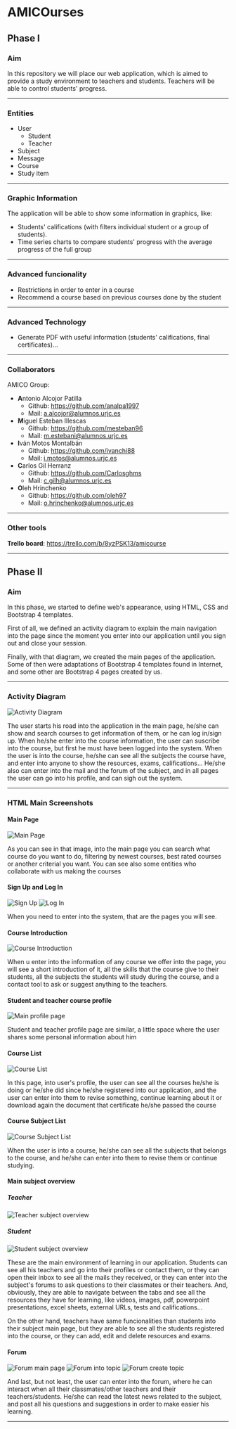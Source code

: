 # AMICOurses

## Phase I

### Aim

In this repository we will place our web application, which is aimed to provide a study environment to teachers and students. Teachers will be able to control students' progress.

---

### Entities

* User
    * Student
    * Teacher
* Subject
* Message
* Course
* Study item

---

### Graphic Information

The application will be able to show some information in graphics, like:

* Students' califications (with filters individual student or a group of students).
* Time series charts to compare students' progress with the average progress of the full group

---

### Advanced funcionality

* Restrictions in order to enter in a course
* Recommend a course based on previous courses done by the student

---

### Advanced Technology

* Generate PDF with useful information (students' califications, final certificates)...

---

### Collaborators

AMICO Group:


* **A**ntonio Alcojor Patilla
    * Github: https://github.com/analpa1997
    * Mail: a.alcojor@alumnos.urjc.es
* **M**iguel Esteban Illescas
    * Github: https://github.com/mesteban96
    * Mail: m.estebani@alumnos.urjc.es
* **I**ván Motos Montalbán
    * Github: https://github.com/ivanchi88
    * Mail: i.motos@alumnos.urjc.es
* **C**arlos Gil Herranz
    * Github: https://github.com/Carlosghms
    * Mail: c.gilh@alumnos.urjc.es
* **O**leh Hrinchenko
    * Github: https://github.com/oleh97
    * Mail: o.hrinchenko@alumnos.urjc.es

---

### Other tools

**Trello board**: https://trello.com/b/8yzPSK13/amicourse

---

## Phase II

### Aim

In this phase, we started to define web's appearance, using HTML, CSS and Bootstrap 4 templates.

First of all, we defined an activity diagram to explain the main navigation into the page since the moment you enter into our application until you sign out and close your session.

Finally, with that diagram, we created the main pages of the application. Some of then were adaptations of Bootstrap 4 templates found in Internet, and some other are Bootstrap 4 pages created by us.

---

### Activity Diagram

![Activity Diagram](https://github.com/analpa1997/AMICOurses/blob/master/Readme%20ScreenShots/Activity%20Diagran%20Phase%202.png?raw=true)

The user starts his road into the application in the main page, he/she can show and search courses to get information of them, or he can log in/sign up. When he/she enter into the course information, the user can suscribe into the course, but first he must have been logged into the system. When the user is into the course, he/she can see all the subjects the course have, and enter into anyone to show the resources, exams, califications... He/she also can enter into the mail and the forum of the subject, and in all pages the user can go into his profile, and can sigh out the system.

---

### HTML Main Screenshots

#### Main Page

![Main Page](https://github.com/analpa1997/AMICOurses/blob/master/Readme%20ScreenShots/Main%20Page.png)

As you can see in that image, into the main page you can search what course do you want to do, filtering by newest courses, best rated courses or another criterial you want. You can see also some entities who collaborate with us making the courses

#### Sign Up and Log In

![Sign Up](https://github.com/analpa1997/AMICOurses/blob/master/Readme%20ScreenShots/Sign%20Up.png)
![Log In](https://github.com/analpa1997/AMICOurses/blob/master/Readme%20ScreenShots/Log%20In.png)

When you need to enter into the system, that are the pages you will see.

#### Course Introduction

![Course Introduction](https://github.com/analpa1997/AMICOurses/blob/master/Readme%20ScreenShots/Course%20Information.png)

When u enter into the information of any course we offer into the page, you will see a short introduction of it, all the skills that the course give to their students, all the subjects the students will study during the course, and a contact tool to ask or suggest anything to the teachers.

#### Student and teacher course profile

![Main profile page](https://github.com/analpa1997/AMICOurses/blob/master/Readme%20ScreenShots/Teacher%20profile.png)

Student and teacher profile page are similar, a little space where the user shares some personal information about him

#### Course List

![Course List](https://github.com/analpa1997/AMICOurses/blob/master/Readme%20ScreenShots/Course%20List.png)

In this page, into user's profile, the user can see all the courses he/she is doing or he/she did since he/she registered into our application, and the user can enter into them to revise something, continue learning about it or download again the document that certificate he/she passed the course

#### Course Subject List

![Course Subject List](https://github.com/analpa1997/AMICOurses/blob/master/Readme%20ScreenShots/Course%20Subject%20List.png)

When the user is into a course, he/she can see all the subjects that belongs to the course, and he/she can enter into them to revise them or continue studying.

#### Main subject overview

##### Teacher

![Teacher subject overview](https://github.com/analpa1997/AMICOurses/blob/master/Readme%20ScreenShots/Teacher%20subject%20overview.png)

##### Student

![Student subject overview](https://github.com/analpa1997/AMICOurses/blob/master/Readme%20ScreenShots/Course%20Subject%20List.png)

These are the main environment of learning in our application. Students can see all his teachers and go into their profiles or contact them, or they can open their inbox to see all the mails they received, or they can enter into the subject's forums to ask questions to their classmates or their teachers. And, obviously, they are able to navigate between the tabs and see all the resources they have for learning, like videos, images, pdf, powerpoint presentations, excel sheets, external URLs, tests and califications...

On the other hand, teachers have same funcionalities than students into their subject main page, but they are able to see all the students registered into the course, or they can add, edit and delete resources and exams.

#### Forum

![Forum main page](https://github.com/analpa1997/AMICOurses/blob/master/Readme%20ScreenShots/Forum.png)
![Forum into topic](https://github.com/analpa1997/AMICOurses/blob/master/Readme%20ScreenShots/Forum%20topic.png)
![Forum create topic](https://github.com/analpa1997/AMICOurses/blob/master/Readme%20ScreenShots/Forum%20post.png)

And last, but not least, the user can enter into the forum, where he can interact when all their classmates/other teachers and their teachers/students. He/she can read the latest news related to the subject, and post all his questions and suggestions in order to make easier his learning.

---
